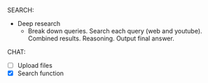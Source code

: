 SEARCH:

- Deep research
  - Break down queries. Search each query (web and youtube). Combined results. Reasoning. Output final answer.

CHAT:

- [ ] Upload files
- [X] Search function
